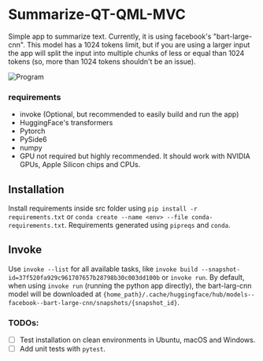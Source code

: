 # Summarize-QT-QML-MVC
Simple app to summarize text. Currently, it is using facebook's "bart-large-cnn". This model has a 1024 tokens limit, but if you are using a larger input the app will split the input into multiple chunks of less or equal than 1024 tokens (so, more than 1024 tokens shouldn't be an issue).

![Program](assets/program.png)

### requirements
- invoke (Optional, but recommended to easily build and run the app)
- HuggingFace's transformers
- Pytorch
- PySide6
- numpy
- GPU not required but highly recommended. It should work with NVIDIA GPUs, Apple Silicon chips and CPUs.

## Installation
Install requirements inside src folder using `pip install -r requirements.txt` or `conda create --name <env> --file conda-requirements.txt`.
Requirements generated using `pipreqs` and `conda`.

## Invoke
Use `invoke --list` for all available tasks, like `invoke build --snapshot-id=37f520fa929c961707657b28798b30c003dd100b` or `invoke run`.
By default, when using `invoke run` (running the python app directly), the bart-larg-cnn model will be downloaded at `{home_path}/.cache/huggingface/hub/models--facebook--bart-large-cnn/snapshots/{snapshot_id}`.

### TODOs:
- [ ] Test installation on clean environments in Ubuntu, macOS and Windows.
- [ ] Add unit tests with `pytest`.